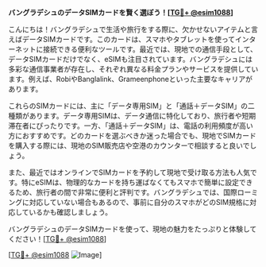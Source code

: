**バングラデシュのデータSIMカードを賢く選ぼう！[[TG💪+ @esim1088](https://t.me/s/esim1088)]**

こんにちは！バングラデシュで生活や旅行をする際に、欠かせないアイテムと言えばデータSIMカードです。このカードは、スマホやタブレットを使ってインターネットに接続できる便利なツールです。最近では、現地での通信手段として、データSIMカードだけでなく、eSIMも注目されています。バングラデシュには多彩な通信事業者が存在し、それぞれ異なる料金プランやサービスを提供しています。例えば、RobiやBanglalink、Grameenphoneといった主要なキャリアがあります。

これらのSIMカードには、主に「データ専用SIM」と「通話＋データSIM」の二種類があります。データ専用SIMは、データ通信に特化しており、旅行者や短期滞在者にぴったりです。一方、「通話＋データSIM」は、電話の利用頻度が高い方におすすめです。どのカードを選ぶべきか迷った場合でも、現地でSIMカードを購入する際には、現地のSIM販売店や空港のカウンターで相談すると良いでしょう。

また、最近ではオンラインでSIMカードを予約して現地で受け取る方法も人気です。特にeSIMは、物理的なカードを持ち運ばなくてもスマホで簡単に設定できるため、旅行者の間で非常に便利と評判です。バングラデシュでは、国際ローミングに対応していない場合もあるので、事前に自分のスマホがどのSIM規格に対応しているかも確認しましょう。

バングラデシュのデータSIMカードを使って、現地の魅力をたっぷりと体験してください！[[TG💪+ @esim1088](https://t.me/s/esim1088)]

[[TG💪+ @esim1088](https://t.me/s/esim1088) ![Image](https://i.postimg.cc/Y0z9fWf4/image.png)]